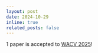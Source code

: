 ```yaml
---
layout: post
date: 2024-10-29
inline: true
related_posts: false
---
```


1 paper is accepted to <a href='https://wacv2025.thecvf.com/'>WACV 2025</a>!